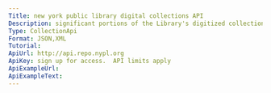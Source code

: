 ```yaml
---
Title: new york public library digital collections API
Description: significant portions of the Library's digitized collections are available as machine-readable data: over one million objects and records for you to search, crawl and compute.
Type: CollectionApi
Format: JSON,XML
Tutorial:
ApiUrl: http://api.repo.nypl.org
ApiKey: sign up for access.  API limits apply
ApiExampleUrl:
ApiExampleText:
---
```

